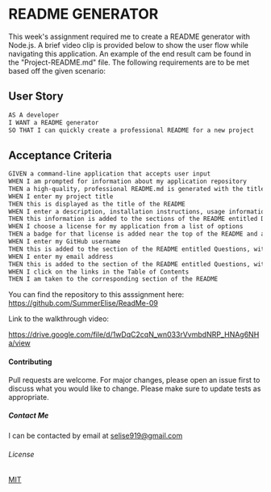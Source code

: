 # README GENERATOR
This week's assignment required me to create a README generator with Node.js.
A brief video clip is provided below to show the user flow while navigating this application. An example of the end result cam be found in the "Project-README.md" file. The following requirements are to be met based off the given scenario:

## User Story

```md
AS A developer
I WANT a README generator
SO THAT I can quickly create a professional README for a new project
```

## Acceptance Criteria

```md
GIVEN a command-line application that accepts user input
WHEN I am prompted for information about my application repository
THEN a high-quality, professional README.md is generated with the title of my project and sections entitled Description, Table of Contents, Installation, Usage, License, Contributing, Tests, and Questions
WHEN I enter my project title
THEN this is displayed as the title of the README
WHEN I enter a description, installation instructions, usage information, contribution guidelines, and test instructions
THEN this information is added to the sections of the README entitled Description, Installation, Usage, Contributing, and Tests
WHEN I choose a license for my application from a list of options
THEN a badge for that license is added near the top of the README and a notice is added to the section of the README entitled License that explains which license the application is covered under
WHEN I enter my GitHub username
THEN this is added to the section of the README entitled Questions, with a link to my GitHub profile
WHEN I enter my email address
THEN this is added to the section of the README entitled Questions, with instructions on how to reach me with additional questions
WHEN I click on the links in the Table of Contents
THEN I am taken to the corresponding section of the README
```
You can find the repository to this asssignment here: https://github.com/SummerElise/ReadMe-09

Link to the walkthrough video:

https://drive.google.com/file/d/1wDqC2cqN_wn033rVvmbdNRP_HNAg6NHa/view

#### Contributing
Pull requests are welcome. For major changes, please open an issue first to discuss what you would like to change.
Please make sure to update tests as appropriate.

##### Contact Me
I can be contacted by email at selise919@gmail.com

###### License
[MIT](https://choosealicense.com/licenses/mit/)